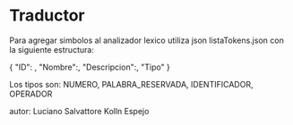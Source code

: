 # Traductor

Para agregar simbolos al analizador lexico utiliza json listaTokens.json con la siguiente estructura:

{
  "ID": ,
  "Nombre":,
  "Descripcion":,
  "Tipo"
}

Los tipos son:
    NUMERO,
    PALABRA_RESERVADA,
    IDENTIFICADOR,
    OPERADOR

autor: Luciano Salvattore Kolln Espejo
